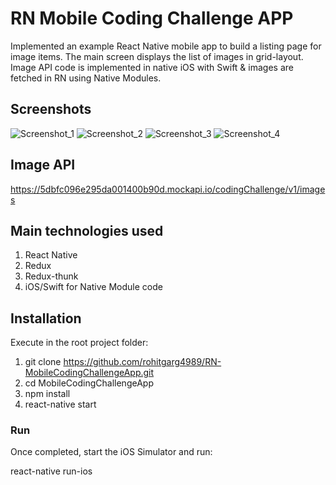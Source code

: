 # RN Mobile Coding Challenge APP

Implemented an example React Native mobile app to build a listing page for image items. The main screen displays the list of images in grid-layout. 
Image API code is implemented in native iOS with Swift & images are fetched in RN using Native Modules.

## Screenshots

![Screenshot_1](https://github.com/rohitgarg4989/RN-MobileCodingChallengeApp/blob/master/screenshots/Screen1.PNG)
![Screenshot_2](https://github.com/rohitgarg4989/RN-MobileCodingChallengeApp/blob/master/screenshots/Screen2.PNG)
![Screenshot_3](https://github.com/rohitgarg4989/RN-MobileCodingChallengeApp/blob/master/screenshots/Screen3.PNG)
![Screenshot_4](https://github.com/rohitgarg4989/RN-MobileCodingChallengeApp/blob/master/screenshots/Screen4.PNG)

## Image API

<https://5dbfc096e295da001400b90d.mockapi.io/codingChallenge/v1/images>

## Main technologies used

1. React Native
2. Redux
3. Redux-thunk
4. iOS/Swift for Native Module code

## Installation

Execute in the root project folder:

1. git clone <https://github.com/rohitgarg4989/RN-MobileCodingChallengeApp.git>
2. cd MobileCodingChallengeApp
3. npm install
4. react-native start

### Run

Once completed, start the iOS Simulator and run:

react-native run-ios
